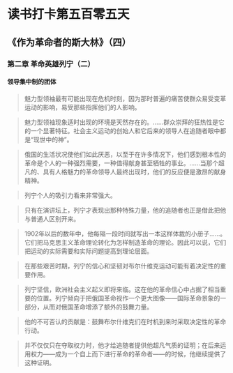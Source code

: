 # 读书打卡第五百零五天
## 《作为革命者的斯大林》（四）
### 第二章 革命英雄列宁（二）
#### 领导集中制的团体

> 魅力型领袖最有可能出现在危机时刻，因为那时普遍的痛苦使群众易受变革运动的影响，易受那些指挥他们的人影响。

> 魅力型领袖现象适时出现的环境是天然存在的。……群众崇拜的狂热性是它的一个显著特征。社会主义运动的创始人和它后来的领导人在追随者眼中都是“现世中的神”。

> 俄国的生活状况使他们如此厌恶，以至于在许多情况下，他们感到根本性的革命是个人的一种强烈需要，一种值得献身甚至牺牲的事业。……当那个超凡的、具有人格魅力的革命领导人最终出现时，他们的反应便是激昂的献身精神。

> 列宁个人的吸引力看来非常强大。

> 只有在演讲坛上，列宁才表现出那种特殊力量，他的追随者也正是借此把他与普通人区别开来。

> 1902年以后的数年中，他每隔一段时间就写出一本这样体裁的小册子……。它们把马克思主义革命理论转化为怎样制造革命的理论。因此可以说，它们把运动的实际需要和实际问题提高到理论层面。

> 在那些艰苦时期，列宁的信心和坚韧对布尔什维克运动可能有着决定性的重要作用。

> 列宁坚信，欧洲社会主义起义即将来临。这在他的革命信心中占据了相当重要的位置。列宁倾向于把俄国革命视作一个更大图像——国际革命景象的一部分，从而对俄国革命增添了额外的鼓舞力量。

> 他的不可否认的贡献是：鼓舞布尔什维克们在时机到来时采取决定性的革命行动。

> 并不仅仅只在夺取权力时，他才给追随者提供他超凡气质的证明；在后来运用权力——成为一个自上而下进行革命的革命者——的时候，他继续提供了这种证明。